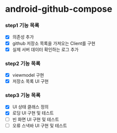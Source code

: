 # android-github-compose

### step1 기능 목록 
- [x] 의존성 추가
- [x] github 저장소 목록을 가져오는 Client를 구현
- [x] 실제 서버 데이터 확인하는 로그 추가 

### step2 기능 목록
- [x] viewmodel 구현
- [x] 저장소 목록 UI 구현

### step3 기능 목록
- [x] UI 상태 클래스 정의 
- [x] 로딩 UI 구현 및 테스트 
- [ ] 빈 화면 UI 구현 및 테스트 
- [ ] 오류 스낵바 UI 구현 및 테스트 
